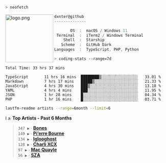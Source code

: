 ```zsh
> neofetch
```

<img align="left" src="https://user-images.githubusercontent.com/17434202/213643827-2660ae3a-d75f-4961-a865-9847c10b767f.png" alt="logo.png" width="150"/>

```csharp
dxnter@github
--------------

       OS  :  macOS / Windows 11
 Terminal  :  iTerm2 / Windows Terminal
    Shell  :  Starship
   Scheme  :  GitHub Dark
Languages  :  TypeScript, PHP, Python
```

```zsh
> coding-stats --range=7d
```

<!--START_SECTION:waka-->

```text
Total Time: 33 hrs 37 mins

TypeScript       11 hrs 16 mins  ████████▒░░░░░░░░░░░░░░░░   33.01 %
Markdown         7 hrs 17 mins   █████▒░░░░░░░░░░░░░░░░░░░   21.33 %
JavaScript       4 hrs 30 mins   ███▒░░░░░░░░░░░░░░░░░░░░░   13.18 %
YAML             4 hrs 4 mins    ███░░░░░░░░░░░░░░░░░░░░░░   11.95 %
JSON             1 hr 28 mins    █░░░░░░░░░░░░░░░░░░░░░░░░   04.34 %
PHP              1 hr 16 mins    █░░░░░░░░░░░░░░░░░░░░░░░░   03.71 %
```

<!--END_SECTION:waka-->

```zsh
lastfm-readme artists --range=6month --limit=6
```

<!--START_LASTFM_ARTISTS:{"period": "6month", "rows": 6}-->
<a href="https://last.fm" target="_blank"><img src="https://user-images.githubusercontent.com/17434202/215290617-e793598d-d7c9-428f-9975-156db1ba89cc.svg" alt="Last.fm Logo" width="18" height="13"/></a> **Top Artists - Past 6 Months**

> `347 ▶️` ∙ **[Bones](https://www.last.fm/music/Bones)**<br/>
> `149 ▶️` ∙ **[Pi’erre Bourne](https://www.last.fm/music/Pi%E2%80%99erre+Bourne)**<br/>
> `134 ▶️` ∙ **[Iglooghost](https://www.last.fm/music/Iglooghost)**<br/>
> `128 ▶️` ∙ **[Charli XCX](https://www.last.fm/music/Charli+XCX)**<br/>
> `97 ▶️` ∙ **[Mac Quayle](https://www.last.fm/music/Mac+Quayle)**<br/>
> `56 ▶️` ∙ **[SZA](https://www.last.fm/music/SZA)**<br/>
<!--END_LASTFM_ARTISTS-->

